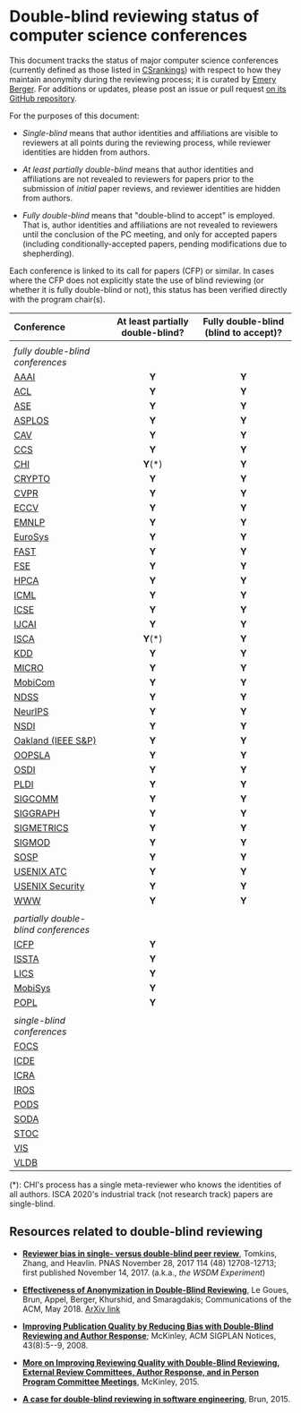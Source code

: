 # Double-blind reviewing status of computer science conferences

This document tracks the status of major computer science conferences
(currently defined as those listed in [CSrankings](http://csrankings.org)) with
respect to how they maintain anonymity during the reviewing process;
it is curated by [Emery Berger](https://emeryberger.com). For additions or updates,
please post an issue or pull request [on its GitHub repository](https://github.com/double-blind-reviewing/double-blind-reviewing.github.io).

For the purposes of this document:

* _Single-blind_ means that author identities and affiliations are visible
to reviewers at all points during the reviewing process, while reviewer identities
are hidden from authors.

* _At least partially double-blind_ means that author identities and
affiliations are not revealed to reviewers for papers prior to the submission of
_initial_ paper reviews, and reviewer identities are hidden from authors.

* _Fully double-blind_ means that "double-blind to accept" is
employed. That is, author identities and affiliations are not
revealed to reviewers until the conclusion of the PC meeting, and
only for accepted papers (including conditionally-accepted papers,
pending modifications due to shepherding).

Each conference is linked to its call for papers (CFP) or similar.
In cases where the CFP does not explicitly state the use of blind
reviewing (or whether it is fully double-blind or not), this status has
been verified directly with the program chair(s).

| Conference | At least partially double-blind? | Fully double-blind (blind to accept)? |
| :--        | :--:      | :--:    |
|            |           |         |
| _fully double-blind conferences_ |
| [AAAI](https://aaai.org/Conferences/AAAI-20/aaai20call/)       | **Y**     | **Y** |
| [ACL](https://acl2020.org/calls/papers/)        | **Y**     | **Y** |
| [ASE](https://conf.researchr.org/track/ase-2020/ase-2020-papers)        | **Y**     | **Y** |
| [ASPLOS](https://asplos-conference.org/submissions/)     | **Y**     | **Y** |
| [CAV](http://i-cav.org/2020/call-for-papers/)        | **Y**     | **Y** |
| [CCS](https://www.sigsac.org/ccs/CCS2020/call-for-papers.html)        | **Y**     | **Y** |
| [CHI](https://chi2020.acm.org/authors/papers/chi-anonymisation-policy/)        | **Y**(*)  | **Y** |
| [CRYPTO](https://crypto.iacr.org/2020/callforpapers.html)     | **Y**     | **Y** |
| [CVPR](http://cvpr2020.thecvf.com/submission/main-conference/author-guidelines#call-for-papers)       | **Y**     | **Y** |
| [ECCV](https://eccv2020.eu/author-instructions/)       | **Y**     | **Y** |
| [EMNLP](https://2020.emnlp.org/call-for-papers)      | **Y**     | **Y** |
| [EuroSys](https://www.eurosys2020.org/call-for-papers/)    | **Y**     | **Y** |
| [FAST](https://www.usenix.org/conference/fast20/call-for-papers)       | **Y**     | **Y** |
| [FSE](https://2020.esec-fse.org/track/fse-2020-papers)        | **Y**     | **Y** |
| [HPCA](https://www.hpca-conf.org/2020/calls/)       | **Y**     | **Y** |
| [ICML](https://icml.cc/Conferences/2020/CallForPapers)       | **Y**     | **Y** |
| [ICSE](https://conf.researchr.org/track/icse-2020/icse-2020-papers#Submitting-to-ICSE-Q-A)       | **Y**     | **Y** |
| [IJCAI](https://ijcai20.org/call-for-papers.html)      | **Y**     | **Y** |
| [ISCA](https://www.iscaconf.org/isca2020/submit/guidelines.html)       | **Y**(*)  | **Y** |
| [KDD](https://www.kdd.org/kdd2020/calls/view/kdd-2020-call-for-research-papers)        | **Y**     | **Y** |
| [MICRO](https://www.microarch.org/micro52/submit/guidelines.html)      | **Y**     | **Y** |
| [MobiCom](https://sigmobile.org/mobicom/2020/)    | **Y**     | **Y** |
| [NDSS](https://www.ndss-symposium.org/ndss2020/call-for-papers/)       | **Y**     | **Y** |
| [NeurIPS](https://nips.cc/Conferences/2019/CallForPapers)    | **Y**     | **Y** |
| [NSDI](https://www.usenix.org/conference/nsdi20/call-for-papers)       | **Y**     | **Y** |
| [Oakland (IEEE S&P)](https://www.ieee-security.org/TC/SP2020/cfpapers.html)     | **Y** | **Y** |
| [OOPSLA](https://2020.splashcon.org/track/splash-2020-oopsla#Call-for-Papers)     | **Y**     | **Y** |
| [OSDI](https://www.usenix.org/conference/osdi20/call-for-papers)       | **Y**     | **Y** |
| [PLDI](https://pldi20.sigplan.org/track/pldi-2020-papers#FAQ-on-Double-Blind-Reviewing)       | **Y**     | **Y** | 
| [SIGCOMM](https://conferences.sigcomm.org/sigcomm/2020/submission.html) | **Y**     | **Y** |
| [SIGGRAPH](https://s2020.siggraph.org/submissions/technical-papers-submissions/technical-papers-submissions-faq/)   | **Y**     | **Y** | 
| [SIGMETRICS](https://www.sigmetrics.org/sigmetrics2020/call_for_papers.html) | **Y**     | **Y** |
| [SIGMOD](https://sigmod2020.org/calls_papers_sigmod_research.shtml)     | **Y**     | **Y** |
| [SOSP](https://sosp19.rcs.uwaterloo.ca/cfp.html)       | **Y**     | **Y** |
| [USENIX ATC](https://www.usenix.org/conference/atc20/call-for-papers ) | **Y**     | **Y** |
| [USENIX Security](https://www.usenix.org/sites/default/files/sec20_cfp_101519.pdf) | **Y**     | **Y** |
| [WWW](https://www2020.thewebconf.org/call-for-contributions#instructions)        | **Y**     | **Y** |
|            |           |       |
| _partially double-blind conferences_ | | |
| [ICFP](https://conf.researchr.org/track/icfp-2020/icfp-2020-papers#Call-for-Papers)       | **Y**     |       |
| [ISSTA]( https://conf.researchr.org/track/issta-2020/issta-2020-papers#Double-Blind-Reviewing)      | **Y**     |       |
| [LICS](https://lics.siglog.org/lics20/cfp.php)       | **Y**     |       |
| [MobiSys](https://www.sigmobile.org/mobisys/2020/cfp/)    | **Y**     |       |
| [POPL](https://popl20.sigplan.org/track/POPL-2020-Research-Papers#POPL-2020-Call-for-Papers)       | **Y**     |       |
|            |           |       |
| _single-blind conferences_ | | |
| [FOCS](http://focs2019.cs.jhu.edu/cfp/)       |           |       |
| [ICDE](https://www.utdallas.edu/icde/call.html)       |           |       |
| [ICRA](https://www.icra2020.org/call-for-papers)       |           |       |
| [IROS](http://www.iros2020.org/2submission/CallforPapers.html)       |           |       |
| [PODS](https://sigmod2020.org/calls_papers_pods_research.shtml)       |           |       |
| [SODA](https://www.siam.org/conferences/cm/submissions-and-deadlines/soda20-submissions-deadlines)       |           |       |
| [STOC](http://acm-stoc.org/stoc2020/STOC-2020-cfp.pdf)       |           |       |
| [VIS](http://ieeevis.org/year/2020/info/call-participation/paper-submission-guidelines#anonymization) | | |
| [VLDB](https://vldb2020.org/submission-guidelines.html)       |           |       |

(*): CHI's process has a single meta-reviewer who knows the identities of all authors. ISCA 2020's industrial track (not research track) papers are single-blind.

## Resources related to double-blind reviewing

* [**Reviewer bias in single- versus double-blind peer review**](https://www.pnas.org/content/114/48/12708), Tomkins, Zhang, and Heavlin. PNAS November 28, 2017 114 (48) 12708-12713; first published November 14, 2017. (a.k.a., _the WSDM Experiment_)

* [**Effectiveness of Anonymization in Double-Blind Reviewing**](https://dl.acm.org/doi/10.1145/3208157), Le Goues, Brun, Appel, Berger, Khurshid, and Smaragdakis; Communications of the ACM, May 2018. [ArXiv link](https://arxiv.org/abs/1709.01609)

* [**Improving Publication Quality by Reducing Bias with Double-Blind Reviewing and Author Response**](http://www.cs.utexas.edu/users/mckinley/papers/blind-2008.pdf); McKinley, ACM SIGPLAN Notices, 43(8):5--9, 2008.

* [**More on Improving Reviewing Quality with Double-Blind Reviewing, External Review Committees, Author Response, and in Person Program Committee Meetings**](http://www.cs.utexas.edu/users/mckinley/notes/blind.html), McKinley, 2015.

* [**A case for double-blind reviewing in software engineering**](https://people.cs.umass.edu/~brun/doubleblind.html), Brun, 2015.
